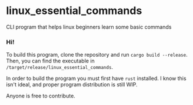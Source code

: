 # linux_essential_commands
CLI program that helps linux beginners learn some basic commands

### Hi!

To build this program, clone the repository and run `cargo build --release`. Then, you can find the executable in `/target/release/linux_essential_commands`.

In order to build the program you must first have `rust` installed. I know this isn't ideal, and proper program distribution is still WIP.

Anyone is free to contribute.
